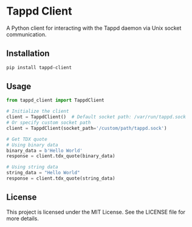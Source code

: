 # Tappd Client

A Python client for interacting with the Tappd daemon via Unix socket communication.

## Installation

```bash
pip install tappd-client
```

## Usage

```python
from tappd_client import TappdClient

# Initialize the client
client = TappdClient()  # Default socket path: /var/run/tappd.sock
# Or specify custom socket path
client = TappdClient(socket_path='/custom/path/tappd.sock')

# Get TDX quote
# Using binary data
binary_data = b'Hello World'
response = client.tdx_quote(binary_data)

# Using string data
string_data = "Hello World"
response = client.tdx_quote(string_data)
```

## License

This project is licensed under the MIT License. See the LICENSE file for more details.
